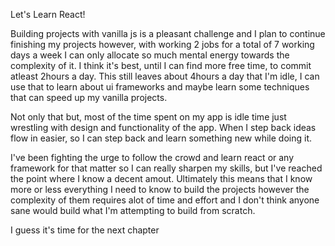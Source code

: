 Let's Learn React!

Building projects with vanilla js is a pleasant challenge and I plan to continue finishing my projects however, with working 2 jobs for a total of 7 working days a week I can only allocate so much mental energy towards the complexity of it. I think it's best, until I can find more free time, to commit atleast 2hours a day. This still leaves about 4hours a day that I'm idle, I can use that to learn about ui frameworks and maybe learn some techniques that can speed up my vanilla projects.

Not only that but, most of the time spent on my app is idle time just wrestling with design and functionality of the app. When I step back ideas flow in easier, so I can step back and learn something new while doing it.

I've been fighting the urge to follow the crowd and learn react or any framework for that matter so I can really sharpen my skills, but I've reached the point where I know a decent amout. Ultimately this means that I know more or less everything I need to know to build the projects however the complexity of them requires alot of time and effort and I don't think anyone sane would build what I'm attempting to build from scratch.

I guess it's time for the next chapter